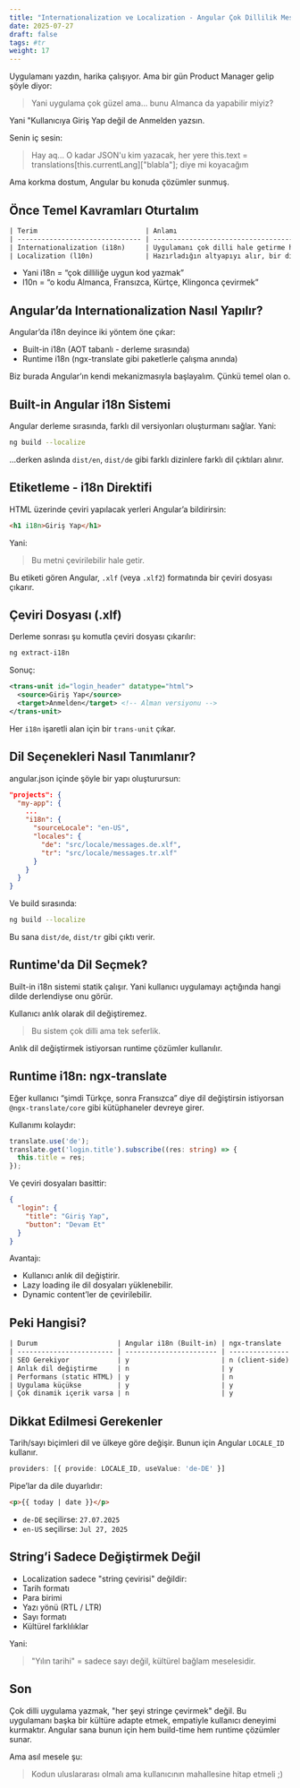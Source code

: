 ```yaml
---
title: "Internationalization ve Localization - Angular Çok Dillilik Meselesi"
date: 2025-07-27
draft: false
tags: #tr
weight: 17
---
```


Uygulamanı yazdın, harika çalışıyor. Ama bir gün Product Manager gelip şöyle diyor:

> Yani uygulama çok güzel ama... bunu Almanca da yapabilir miyiz?

Yani "Kullanıcıya Giriş Yap değil de Anmelden yazsın.

Senin iç sesin:

> Hay aq... O kadar JSON'u kim yazacak, her yere
this.text = translations[this.currentLang]["blabla"];
diye mi koyacağım

Ama korkma dostum, Angular bu konuda çözümler sunmuş.

## Önce Temel Kavramları Oturtalım

```txt
| Terim                           | Anlamı                                                               |
| ------------------------------- | -------------------------------------------------------------------- |
| Internationalization (i18n)     | Uygulamanı çok dilli hale getirme hazırlığıdır. Altyapıyı kurma.     |
| Localization (l10n)             | Hazırladığın altyapıyı alır, bir dile uyarlar. Gerçek çeviri işlemi. |
```

- Yani i18n = “çok dilliliğe uygun kod yazmak”
- l10n = “o kodu Almanca, Fransızca, Kürtçe, Klingonca çevirmek”


## Angular’da Internationalization Nasıl Yapılır?

Angular’da i18n deyince iki yöntem öne çıkar:
- Built-in i18n (AOT tabanlı - derleme sırasında)
- Runtime i18n (ngx-translate gibi paketlerle çalışma anında)


Biz burada Angular’ın kendi mekanizmasıyla başlayalım. Çünkü temel olan o.


## Built-in Angular i18n Sistemi

Angular derleme sırasında, farklı dil versiyonları oluşturmanı sağlar. Yani:

```bash
ng build --localize
```
...derken aslında `dist/en`, `dist/de` gibi farklı dizinlere farklı dil çıktıları alınır.

## Etiketleme - i18n Direktifi

HTML üzerinde çeviri yapılacak yerleri Angular’a bildirirsin:

```html
<h1 i18n>Giriş Yap</h1>
```
Yani:
> Bu metni çevirilebilir hale getir.

Bu etiketi gören Angular, `.xlf` (veya `.xlf2`) formatında bir çeviri dosyası çıkarır.



## Çeviri Dosyası (.xlf)
Derleme sonrası şu komutla çeviri dosyası çıkarılır:

```bash
ng extract-i18n
```
Sonuç:
```xml
<trans-unit id="login_header" datatype="html">
  <source>Giriş Yap</source>
  <target>Anmelden</target> <!-- Alman versiyonu -->
</trans-unit>
```

Her `i18n` işaretli alan için bir `trans-unit` çıkar.


## Dil Seçenekleri Nasıl Tanımlanır?

angular.json içinde şöyle bir yapı oluşturursun:

```json
"projects": {
  "my-app": {
    ...
    "i18n": {
      "sourceLocale": "en-US",
      "locales": {
        "de": "src/locale/messages.de.xlf",
        "tr": "src/locale/messages.tr.xlf"
      }
    }
  }
}
```

Ve build sırasında:

```bash
ng build --localize
```

Bu sana `dist/de`, `dist/tr` gibi çıktı verir.


## Runtime'da Dil Seçmek?

Built-in i18n sistemi statik çalışır.
Yani kullanıcı uygulamayı açtığında hangi dilde derlendiyse onu görür.

Kullanıcı anlık olarak dil değiştiremez.
> Bu sistem çok dilli ama tek seferlik.

Anlık dil değiştirmek istiyorsan runtime çözümler kullanılır.


## Runtime i18n: ngx-translate

Eğer kullanıcı “şimdi Türkçe, sonra Fransızca” diye dil değiştirsin istiyorsan `@ngx-translate/core` gibi kütüphaneler devreye girer.

Kullanımı kolaydır:

```ts
translate.use('de');
translate.get('login.title').subscribe((res: string) => {
  this.title = res;
});
```

Ve çeviri dosyaları basittir:

```json
{
  "login": {
    "title": "Giriş Yap",
    "button": "Devam Et"
  }
}
```

Avantajı:
- Kullanıcı anlık dil değiştirir.
- Lazy loading ile dil dosyaları yüklenebilir.
- Dynamic content’ler de çevirilebilir.


## Peki Hangisi?

```txt
| Durum                    | Angular i18n (Built-in) | ngx-translate   |
| ------------------------ | ----------------------- | --------------- |
| SEO Gerekiyor            | y                       | n (client-side) |
| Anlık dil değiştirme     | n                       | y               |
| Performans (static HTML) | y                       | n               |
| Uygulama küçükse         | y                       | y               |
| Çok dinamik içerik varsa | n                       | y               |
```

## Dikkat Edilmesi Gerekenler

Tarih/sayı biçimleri dil ve ülkeye göre değişir. Bunun için Angular `LOCALE_ID` kullanır.

```ts
providers: [{ provide: LOCALE_ID, useValue: 'de-DE' }]
```

Pipe’lar da dile duyarlıdır:

```html
<p>{{ today | date }}</p>
```
- `de-DE` seçilirse: `27.07.2025`
- `en-US` seçilirse: `Jul 27, 2025`


## String’i Sadece Değiştirmek Değil

- Localization sadece "string çevirisi" değildir:
- Tarih formatı
- Para birimi
- Yazı yönü (RTL / LTR)
- Sayı formatı
- Kültürel farklılıklar

Yani:
> "Yılın tarihi" = sadece sayı değil, kültürel bağlam meselesidir.


## Son

Çok dilli uygulama yazmak, "her şeyi stringe çevirmek" değil. Bu uygulamanı başka bir kültüre adapte etmek, empatiyle kullanıcı deneyimi kurmaktır. Angular sana bunun için hem build-time hem runtime çözümler sunar.

Ama asıl mesele şu:
> Kodun uluslararası olmalı ama kullanıcının mahallesine hitap etmeli ;)